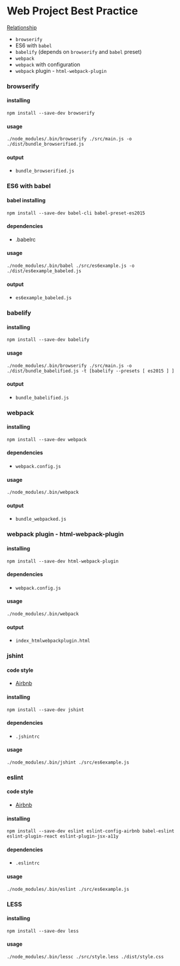 # Web Project Best Practice

[Relationship](http://www.nomnoml.com/#view/%2F%2F%20Entities%0A%5Bbabel%5D%0A%5Bbabelify%5D%0A%5Bbrowserify%5D%0A%5Bwebpack%5D%0A%5Bwebpack%20with%20configuration%5D%0A%5Bhtml-webpack-plugin%5D%0A%5Bjshint%5D%0A%0A%2F%2F%20Relationship%0A%5Bbabelify%5D-%3E%5Bbabel%5D%0A%5Bbabelify%5D-%3E%5Bbrowserify%5D%0A%5Bhtml-webpack-plugin%5D-%3E%5Bwebpack%20with%20configuration%5D%0A%5Bwebpack%20with%20configuration%5D-%3E%5Bwebpack%5D)

- `browserify`
- ES6 with `babel`
- `babelify` (depends on `browserify` and `babel` preset)
- `webpack`
- `webpack` with configuration
- `webpack` plugin - `html-webpack-plugin`

### browserify

#### installing

`npm install --save-dev browserify`

#### usage

`./node_modules/.bin/browserify ./src/main.js -o ./dist/bundle_browserified.js`

#### output

- `bundle_browserified.js`

### ES6 with babel

#### babel installing

`npm install --save-dev babel-cli babel-preset-es2015`

#### dependencies

- .babelrc

#### usage

`./node_modules/.bin/babel ./src/es6example.js -o ./dist/es6example_babeled.js`

#### output

- `es6example_babeled.js`

### babelify

#### installing

`npm install --save-dev babelify`

#### usage

`./node_modules/.bin/browserify ./src/main.js -o ./dist/bundle_babelified.js -t [babelify --presets [ es2015 ] ]`

#### output

- `bundle_babelified.js`

### webpack

#### installing

`npm install --save-dev webpack`

#### dependencies

- `webpack.config.js`

#### usage

`./node_modules/.bin/webpack`

#### output

- `bundle_webpacked.js`

### webpack plugin - html-webpack-plugin

#### installing

`npm install --save-dev html-webpack-plugin`

#### dependencies

- `webpack.config.js`

#### usage

`./node_modules/.bin/webpack`

#### output

- `index_htmlwebpackplugin.html`

### jshint

#### code style

- [Airbnb](https://github.com/airbnb/javascript)

#### installing

`npm install --save-dev jshint`

#### dependencies

- `.jshintrc`

#### usage

`./node_modules/.bin/jshint ./src/es6example.js`

### eslint

#### code style

- [Airbnb](https://github.com/airbnb/javascript)

#### installing

`npm install --save-dev eslint eslint-config-airbnb babel-eslint eslint-plugin-react eslint-plugin-jsx-a11y`

#### dependencies

- `.eslintrc`

#### usage

`./node_modules/.bin/eslint ./src/es6example.js`

### LESS

#### installing

`npm install --save-dev less`

#### usage

`./node_modules/.bin/lessc ./src/style.less ./dist/style.css`

